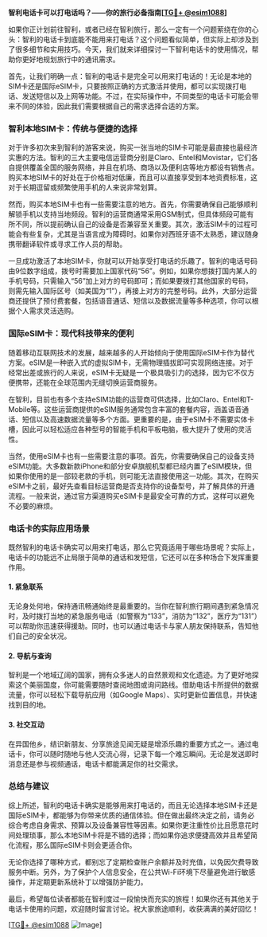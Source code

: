 **智利电话卡可以打电话吗？——你的旅行必备指南[[TG💪+ @esim1088](https://t.me/s/esim1088)]**

如果你正计划前往智利，或者已经在智利旅行，那么一定有一个问题萦绕在你的心头：智利的电话卡到底能不能用来打电话？这个问题看似简单，但实际上却涉及到了很多细节和实用技巧。今天，我们就来详细探讨一下智利电话卡的使用情况，帮助你更好地规划旅行中的通讯需求。

首先，让我们明确一点：智利的电话卡是完全可以用来打电话的！无论是本地的SIM卡还是国际eSIM卡，只要按照正确的方式激活并使用，都可以实现拨打电话、发送短信以及上网等功能。不过，在实际操作中，不同类型的电话卡可能会带来不同的体验，因此我们需要根据自己的需求选择合适的方案。

### 智利本地SIM卡：传统与便捷的选择

对于许多初次来到智利的游客来说，购买一张当地的SIM卡可能是最直接也最经济实惠的方法。智利的三大主要电信运营商分别是Claro、Entel和Movistar，它们各自提供覆盖全国的服务网络，并且在机场、商场以及便利店等地方都设有销售点。购买本地SIM卡的好处在于价格相对低廉，而且可以直接享受到本地资费标准，这对于长期逗留或频繁使用手机的人来说非常划算。

然而，购买本地SIM卡也有一些需要注意的地方。首先，你需要确保自己能够顺利解锁手机以支持当地频段。智利的运营商通常采用GSM制式，但具体频段可能有所不同，所以提前确认自己的设备是否兼容至关重要。其次，激活SIM卡的过程可能会有些复杂，尤其是当语言成为障碍时。如果你对西班牙语不太熟悉，建议随身携带翻译软件或寻求工作人员的帮助。

一旦成功激活了本地SIM卡，你就可以开始享受打电话的乐趣了。智利的电话号码由9位数字组成，拨号时需要加上国家代码“56”。例如，如果你想拨打国内某人的手机号码，只需输入“56”加上对方的号码即可；而如果要拨打其他国家的号码，则需先输入国际区号（如美国为“1”），再接上对方的完整号码。此外，大部分运营商还提供了预付费套餐，包括语音通话、短信以及数据流量等多种选项，你可以根据个人需求灵活选购。

### 国际eSIM卡：现代科技带来的便利

随着移动互联网技术的发展，越来越多的人开始倾向于使用国际eSIM卡作为替代方案。eSIM是一种嵌入式的虚拟SIM卡，无需物理插拔即可实现网络连接。对于经常出差或旅行的人来说，eSIM卡无疑是一个极具吸引力的选择，因为它不仅方便携带，还能在全球范围内无缝切换运营商服务。

在智利，目前也有多个支持eSIM功能的运营商可供选择，比如Claro、Entel和T-Mobile等。这些运营商提供的eSIM服务通常包含丰富的套餐内容，涵盖语音通话、短信以及高速数据流量等多个方面。更重要的是，由于eSIM卡不需要实体卡槽，因此可以轻松适应各种型号的智能手机和平板电脑，极大提升了使用的灵活性。

当然，使用eSIM卡也有一些需要注意的事项。首先，你需要确保自己的设备支持eSIM功能。大多数新款iPhone和部分安卓旗舰机型都已经内置了eSIM模块，但如果你使用的是一部较老款的手机，则可能无法直接使用这一功能。其次，在购买eSIM卡之前，最好先查看目标运营商是否支持你的设备型号，并了解具体的开通流程。一般来说，通过官方渠道购买eSIM卡是最安全可靠的方式，这样可以避免不必要的麻烦。

### 电话卡的实际应用场景

既然智利的电话卡确实可以用来打电话，那么它究竟适用于哪些场景呢？实际上，电话卡的功能远不止局限于简单的通话和发短信，它还可以在多种场合下发挥重要作用。

#### 1. 紧急联系
无论身处何地，保持通讯畅通始终是最重要的。当你在智利旅行期间遇到紧急情况时，及时拨打当地的紧急服务电话（如警察为“133”，消防为“132”，医疗为“131”）可以帮助你迅速获得援助。同时，也可以通过电话卡与家人朋友保持联系，告知他们自己的安全状况。

#### 2. 导航与查询
智利是一个地域辽阔的国家，拥有众多迷人的自然景观和文化遗迹。为了更好地探索这个美丽国度，你可能需要随时查阅地图或询问路线。借助电话卡所提供的数据流量，你可以轻松下载导航应用（如Google Maps）、实时更新位置信息，并快速找到目的地。

#### 3. 社交互动
在异国他乡，结识新朋友、分享旅途见闻无疑是增添乐趣的重要方式之一。通过电话卡，你可以随时随地与他人交流心得，记录下每一个难忘瞬间。无论是发送即时消息还是参与视频通话，电话卡都能满足你的社交需求。

### 总结与建议

综上所述，智利的电话卡确实是能够用来打电话的，而且无论选择本地SIM卡还是国际eSIM卡，都能够为你带来优质的通信体验。但在做出最终决定之前，请务必综合考虑自身需求、预算以及设备兼容性等因素。如果你更注重性价比且愿意花时间处理琐事，那么本地SIM卡将是不错的选择；而如果你追求便捷高效并且希望简化流程，那么国际eSIM卡则会更适合你。

无论你选择了哪种方式，都别忘了定期检查账户余额并及时充值，以免因欠费导致服务中断。另外，为了保护个人信息安全，在公共Wi-Fi环境下尽量避免进行敏感操作，并定期更新系统补丁以增强防护能力。

最后，希望每位读者都能在智利度过一段愉快而充实的旅程！如果你还有其他关于电话卡使用的问题，欢迎随时留言讨论。祝大家旅途顺利，收获满满的美好回忆！

[[TG💪+ @esim1088](https://t.me/s/esim1088) ![Image](https://i.postimg.cc/4NQfJmqS/Snipaste-2025-05-13-00-14-12.png)]
